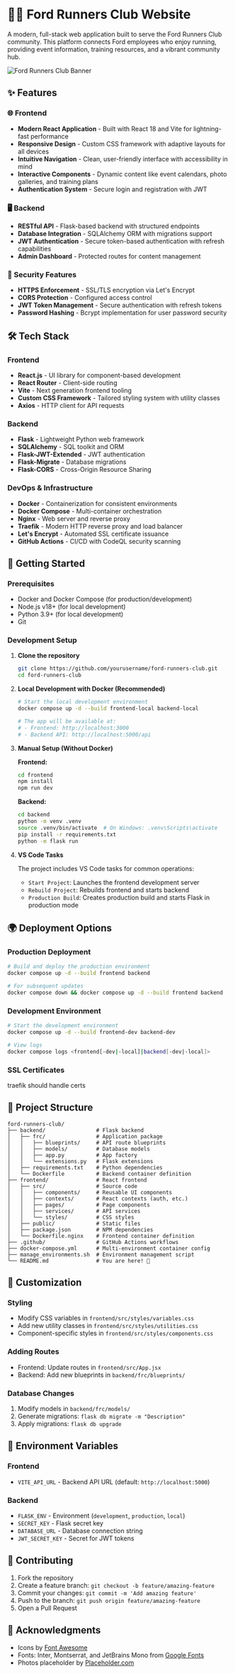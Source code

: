 # 🏃‍♂️ Ford Runners Club Website

A modern, full-stack web application built to serve the Ford Runners Club community. This platform connects Ford employees who enjoy running, providing event information, training resources, and a vibrant community hub.

![Ford Runners Club Banner](/frontend/public/logo.jpg)

## ✨ Features

### 🌐 Frontend
- **Modern React Application** - Built with React 18 and Vite for lightning-fast performance
- **Responsive Design** - Custom CSS framework with adaptive layouts for all devices
- **Intuitive Navigation** - Clean, user-friendly interface with accessibility in mind
- **Interactive Components** - Dynamic content like event calendars, photo galleries, and training plans
- **Authentication System** - Secure login and registration with JWT

### 🖥️ Backend
- **RESTful API** - Flask-based backend with structured endpoints
- **Database Integration** - SQLAlchemy ORM with migrations support
- **JWT Authentication** - Secure token-based authentication with refresh capabilities
- **Admin Dashboard** - Protected routes for content management

### 🔐 Security Features
- **HTTPS Enforcement** - SSL/TLS encryption via Let's Encrypt
- **CORS Protection** - Configured access control
- **JWT Token Management** - Secure authentication with refresh tokens
- **Password Hashing** - Bcrypt implementation for user password security

## 🛠️ Tech Stack

### Frontend
- **React.js** - UI library for component-based development
- **React Router** - Client-side routing
- **Vite** - Next generation frontend tooling
- **Custom CSS Framework** - Tailored styling system with utility classes
- **Axios** - HTTP client for API requests

### Backend
- **Flask** - Lightweight Python web framework
- **SQLAlchemy** - SQL toolkit and ORM
- **Flask-JWT-Extended** - JWT authentication
- **Flask-Migrate** - Database migrations
- **Flask-CORS** - Cross-Origin Resource Sharing

### DevOps & Infrastructure
- **Docker** - Containerization for consistent environments
- **Docker Compose** - Multi-container orchestration
- **Nginx** - Web server and reverse proxy
- **Traefik** - Modern HTTP reverse proxy and load balancer
- **Let's Encrypt** - Automated SSL certificate issuance
- **GitHub Actions** - CI/CD with CodeQL security scanning

## 🚀 Getting Started

### Prerequisites
- Docker and Docker Compose (for production/development)
- Node.js v18+ (for local development)
- Python 3.9+ (for local development)
- Git

### Development Setup

1. **Clone the repository**
   ```bash
   git clone https://github.com/yourusername/ford-runners-club.git
   cd ford-runners-club
   ```

2. **Local Development with Docker (Recommended)**
   ```bash
   # Start the local development environment
   docker compose up -d --build frontend-local backend-local
   
   # The app will be available at:
   # - Frontend: http://localhost:3000
   # - Backend API: http://localhost:5000/api
   ```

3. **Manual Setup (Without Docker)**
   
   **Frontend:**
   ```bash
   cd frontend
   npm install
   npm run dev
   ```
   
   **Backend:**
   ```bash
   cd backend
   python -m venv .venv
   source .venv/bin/activate  # On Windows: .venv\Scripts\activate
   pip install -r requirements.txt
   python -m flask run
   ```

4. **VS Code Tasks**
   
   The project includes VS Code tasks for common operations:
   - `Start Project`: Launches the frontend development server
   - `Rebuild Project`: Rebuilds frontend and starts backend
   - `Production Build`: Creates production build and starts Flask in production mode

## 🌍 Deployment Options

### Production Deployment

```bash
# Build and deploy the production environment
docker compose up -d --build frontend backend

# For subsequent updates
docker compose down && docker compose up -d --build frontend backend
```

### Development Environment

```bash
# Start the development environment
docker compose up -d --build frontend-dev backend-dev

# View logs
docker compose logs <frontend[-dev|-local]|backend[-dev|-local]>
```

### SSL Certificates

traefik should handle certs

## 📁 Project Structure

```
ford-runners-club/
├── backend/                # Flask backend
│   ├── frc/                # Application package
│   │   ├── blueprints/     # API route blueprints
│   │   ├── models/         # Database models
│   │   ├── app.py          # App factory
│   │   └── extensions.py   # Flask extensions
│   ├── requirements.txt    # Python dependencies
│   └── Dockerfile          # Backend container definition
├── frontend/               # React frontend
│   ├── src/                # Source code
│   │   ├── components/     # Reusable UI components
│   │   ├── contexts/       # React contexts (auth, etc.)
│   │   ├── pages/          # Page components
│   │   ├── services/       # API services
│   │   └── styles/         # CSS styles
│   ├── public/             # Static files
│   ├── package.json        # NPM dependencies
│   └── Dockerfile.nginx    # Frontend container definition
├── .github/                # GitHub Actions workflows
├── docker-compose.yml      # Multi-environment container config
├── manage_environments.sh  # Environment management script
└── README.md               # You are here! 📍
```

## 🧩 Customization

### Styling
- Modify CSS variables in `frontend/src/styles/variables.css`
- Add new utility classes in `frontend/src/styles/utilities.css`
- Component-specific styles in `frontend/src/styles/components.css`

### Adding Routes
- Frontend: Update routes in `frontend/src/App.jsx`
- Backend: Add new blueprints in `backend/frc/blueprints/`

### Database Changes
1. Modify models in `backend/frc/models/`
2. Generate migrations: `flask db migrate -m "Description"`
3. Apply migrations: `flask db upgrade`

## 🔧 Environment Variables

### Frontend
- `VITE_API_URL` - Backend API URL (default: `http://localhost:5000`)

### Backend
- `FLASK_ENV` - Environment (`development`, `production`, `local`)
- `SECRET_KEY` - Flask secret key
- `DATABASE_URL` - Database connection string
- `JWT_SECRET_KEY` - Secret for JWT tokens

## 🤝 Contributing

1. Fork the repository
2. Create a feature branch: `git checkout -b feature/amazing-feature`
3. Commit your changes: `git commit -m 'Add amazing feature'`
4. Push to the branch: `git push origin feature/amazing-feature`
5. Open a Pull Request

## 👏 Acknowledgments

- Icons by [Font Awesome](https://fontawesome.com/)
- Fonts: Inter, Montserrat, and JetBrains Mono from [Google Fonts](https://fonts.google.com/)
- Photos placeholder by [Placeholder.com](https://placeholder.com/)
